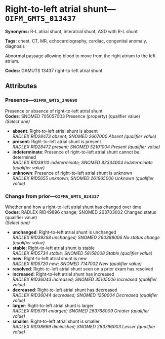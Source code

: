 # Right-to-left atrial shunt—`OIFM_GMTS_013437`

**Synonyms:** R-L atrial shunt, interatrial shunt, ASD with R-L shunt

**Tags:** chest, CT, MR, echocardiography, cardiac, congenital anomaly, diagnosis

Abnormal passage allowing blood to move from the right atrium to the left atrium.

**Codes:** GAMUTS 13437 right-to-left atrial shunt

## Attributes

### Presence—`OIFMA_GMTS_340698`

Presence or absence of right-to-left atrial shunt  
**Codes**: SNOMED 705057003 Presence (property) (qualifier value)  
*(Select one)*

- **absent**: Right-to-left atrial shunt is absent  
_RADLEX RID28473 absent; SNOMED 2667000 Absent (qualifier value)_
- **present**: Right-to-left atrial shunt is present  
_RADLEX RID28472 present; SNOMED 52101004 Present (qualifier value)_
- **indeterminate**: Presence of right-to-left atrial shunt cannot be determined  
_RADLEX RID39110 indeterminate; SNOMED 82334004 Indeterminate (qualifier value)_
- **unknown**: Presence of right-to-left atrial shunt is unknown  
_RADLEX RID5655 unknown; SNOMED 261665006 Unknown (qualifier value)_

### Change from prior—`OIFMA_GMTS_024337`

Whether and how a right-to-left atrial shunt has changed over time  
**Codes**: RADLEX RID49896 change; SNOMED 263703002 Changed status (qualifier value)  
*(Select one)*

- **unchanged**: Right-to-left atrial shunt is unchanged  
_RADLEX RID39268 unchanged; SNOMED 260388006 No status change (qualifier value)_
- **stable**: Right-to-left atrial shunt is stable  
_RADLEX RID5734 stable; SNOMED 58158008 Stable (qualifier value)_
- **new**: Right-to-left atrial shunt is new  
_RADLEX RID5720 new; SNOMED 7147002 New (qualifier value)_
- **resolved**: Right-to-left atrial shunt seen on a prior exam has resolved  
- **increased**: Right-to-left atrial shunt has increased  
_RADLEX RID36043 increased; SNOMED 35105006 Increased (qualifier value)_
- **decreased**: Right-to-left atrial shunt has decreased  
_RADLEX RID36044 decreased; SNOMED 1250004 Decreased (qualifier value)_
- **larger**: Right-to-left atrial shunt is larger  
_RADLEX RID5791 enlarged; SNOMED 263768009 Greater (qualifier value)_
- **smaller**: Right-to-left atrial shunt is smaller  
_RADLEX RID38669 diminished; SNOMED 263796003 Lesser (qualifier value)_